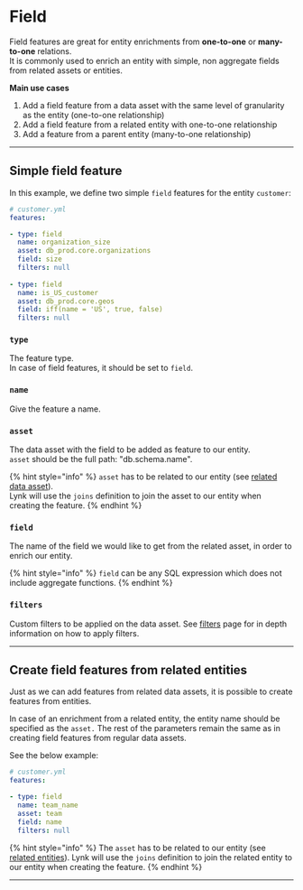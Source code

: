 # Field

Field features are great for entity enrichments from **one-to-one** or **many-to-one** relations.\
It is commonly used to enrich an entity with simple, non aggregate fields from related assets or entities.

**Main use cases**



1. Add a field feature from a data asset with the same level of granularity as the entity (one-to-one relationship)
2. Add a field feature from a related entity with one-to-one relationship
3. Add a feature from a parent entity (many-to-one relationship)

***

## Simple field feature

In this example, we define two simple `field` features for the entity `customer`:

```yaml
# customer.yml
features: 

- type: field
  name: organization_size
  asset: db_prod.core.organizations
  field: size
  filters: null
  
- type: field
  name: is_US_customer
  asset: db_prod.core.geos
  field: iff(name = 'US', true, false)
  filters: null
```

### `type`

The feature type. \
In case of field features, it should be set to `field`.

### `name`

Give the feature a name.&#x20;

### `asset`

The data asset with the field to be added as feature to our entity.\
`asset` should be the full path: "db.schema.name".

{% hint style="info" %}
`asset` has to be related to our entity (see [related data asset](../entities/#related-assets)). \
Lynk will use the `joins` definition to join the asset to our entity when creating the feature.
{% endhint %}

### `field`

The name of the field we would like to get from the related asset, in order to enrich our entity.&#x20;

{% hint style="info" %}
`field` can be any SQL expression which does not include aggregate functions.&#x20;
{% endhint %}

### `filters`

Custom filters to be applied on the data asset. See [filters](../data-assets/filters.md) page for in depth information on how to apply filters.&#x20;

***

## Create field features from related entities

Just as we can add features from related data assets, it is possible to create features from entities.

In case of an enrichment from a related entity, the entity name should be specified as the `asset.` The rest of the parameters remain the same as in creating field features from regular data assets.

See the below example:

```yaml
# customer.yml
features: 

- type: field
  name: team_name
  asset: team
  field: name
  filters: null
```

{% hint style="info" %}
The `asset` has to be related to our entity (see [related entities](../entities/related-entities.md)). Lynk will use the `joins` definition to join the related entity to our entity when creating the feature.
{% endhint %}

***

